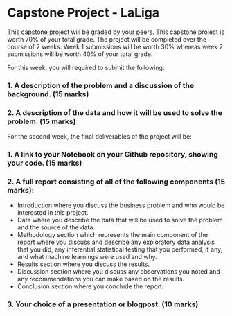 # Capstone Project - LaLiga
This capstone project will be graded by your peers. This capstone project is worth 70% of your total grade. The project will be completed over the course of 2 weeks. Week 1 submissions will be worth 30% whereas week 2 submissions will be worth 40% of your total grade.

For this week, you will required to submit the following:

### 1. A description of the problem and a discussion of the background. (15 marks)
### 2. A description of the data and how it will be used to solve the problem. (15 marks)

For the second week, the final deliverables of the project will be:

### 1. A link to your Notebook on your Github repository, showing your code. (15 marks)
### 2. A full report consisting of all of the following components (15 marks):
- Introduction where you discuss the business problem and who would be interested in this project.
- Data where you describe the data that will be used to solve the problem and the source of the data.
- Methodology section which represents the main component of the report where you discuss and describe any exploratory data analysis that you did, any inferential statistical testing that you performed, if any, and what machine learnings were used and why.
- Results section where you discuss the results.
- Discussion section where you discuss any observations you noted and any recommendations you can make based on the results.
- Conclusion section where you conclude the report.

### 3. Your choice of a presentation or blogpost. (10 marks)
